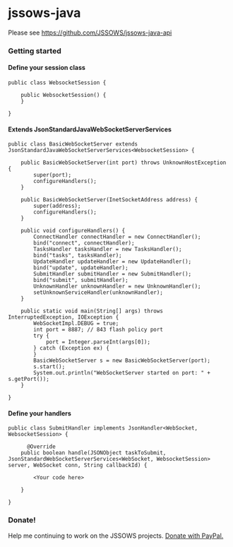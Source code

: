 # jssows-java 

Please see https://github.com/JSSOWS/jssows-java-api

### Getting started

#### Define your session class

```
public class WebsocketSession {
    
    public WebsocketSession() {
    }

}
```

#### Extends JsonStandardJavaWebSocketServerServices<WebsocketSession>

```
public class BasicWebSocketServer extends JsonStandardJavaWebSocketServerServices<WebsocketSession> {

    public BasicWebSocketServer(int port) throws UnknownHostException {
        super(port);
        configureHandlers();
    }

    public BasicWebSocketServer(InetSocketAddress address) {
        super(address);
        configureHandlers();
    }
    
    public void configureHandlers() {
        ConnectHandler connectHandler = new ConnectHandler();
        bind("connect", connectHandler);
        TasksHandler tasksHandler = new TasksHandler();
        bind("tasks", tasksHandler);
        UpdateHandler updateHandler = new UpdateHandler();
        bind("update", updateHandler);
        SubmitHandler submitHandler = new SubmitHandler();
        bind("submit", submitHandler);
        UnknownHandler unknownHandler = new UnknownHandler();
        setUnknownServiceHandler(unknownHandler);
    }
    
    public static void main(String[] args) throws InterruptedException, IOException {
        WebSocketImpl.DEBUG = true;
        int port = 8887; // 843 flash policy port
        try {
            port = Integer.parseInt(args[0]);
        } catch (Exception ex) {
        }
        BasicWebSocketServer s = new BasicWebSocketServer(port);
        s.start();
        System.out.println("WebSocketServer started on port: " + s.getPort());
    }

}
```

#### Define your handlers

```
public class SubmitHandler implements JsonHandler<WebSocket, WebsocketSession> {
  
      @Override
    public boolean handle(JSONObject taskToSubmit, JsonStandardWebSocketServerServices<WebSocket, WebsocketSession> server, WebSocket conn, String callbackId) {
    
        <Your code here>
    
    }

}
```

### Donate!

Help me continuing to work on the JSSOWS projects.
[Donate with PayPal.](https://www.paypal.com/cgi-bin/webscr?cmd=_donations&business=YPXUQJM6ACZNG&lc=FR&item_name=JSSOWS&item_number=JSSOWS&currency_code=EUR&bn=PP%2dDonationsBF%3abtn_donateCC_LG%2egif%3aNonHosted)
